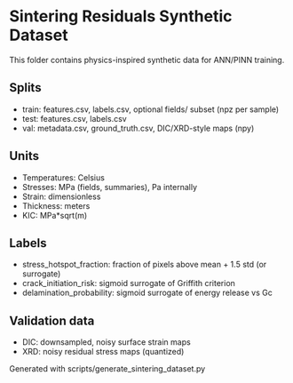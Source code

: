 # Sintering Residuals Synthetic Dataset

This folder contains physics-inspired synthetic data for ANN/PINN training.

## Splits
- train: features.csv, labels.csv, optional fields/ subset (npz per sample)
- test: features.csv, labels.csv
- val: metadata.csv, ground_truth.csv, DIC/XRD-style maps (npy)

## Units
- Temperatures: Celsius
- Stresses: MPa (fields, summaries), Pa internally
- Strain: dimensionless
- Thickness: meters
- KIC: MPa*sqrt(m)

## Labels
- stress_hotspot_fraction: fraction of pixels above mean + 1.5 std (or surrogate)
- crack_initiation_risk: sigmoid surrogate of Griffith criterion
- delamination_probability: sigmoid surrogate of energy release vs Gc

## Validation data
- DIC: downsampled, noisy surface strain maps
- XRD: noisy residual stress maps (quantized)

Generated with scripts/generate_sintering_dataset.py

